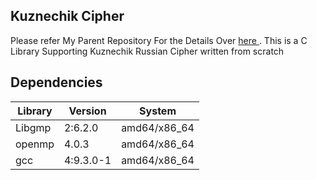 ## Kuznechik Cipher 

Please refer My  Parent Repository For the Details Over <a href="https://github.com/AjayBadrinath/Cryptography/tree/main/Kuznechik"> here  </a> . 
This is a C Library Supporting Kuznechik Russian Cipher written from scratch 

## Dependencies
|Library|Version|System|
|-------|-------|-------|
|Libgmp|2:6.2.0 |amd64/x86_64|
|openmp|4.0.3   |amd64/x86_64|
|gcc   |4:9.3.0-1|amd64/x86_64|
